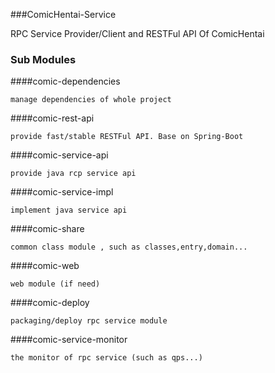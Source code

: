 ###ComicHentai-Service

RPC Service Provider/Client and RESTFul API Of ComicHentai

### Sub Modules

####comic-dependencies  
	
	manage dependencies of whole project
	
####comic-rest-api  

	provide fast/stable RESTFul API. Base on Spring-Boot

####comic-service-api  

	provide java rcp service api

####comic-service-impl  
	
	implement java service api

####comic-share  

	common class module , such as classes,entry,domain...

####comic-web  

	web module (if need)

####comic-deploy

    packaging/deploy rpc service module
    
####comic-service-monitor

    the monitor of rpc service (such as qps...)
 